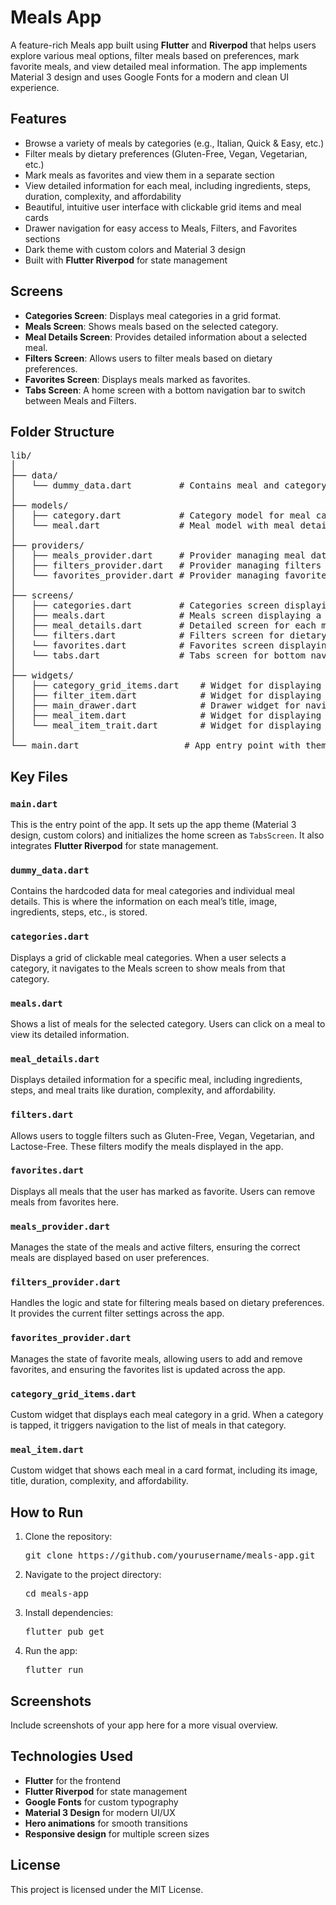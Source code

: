 <!DOCTYPE html>
<html lang="en">
<head>
    <meta charset="UTF-8">
    <meta name="viewport" content="width=device-width, initial-scale=1.0">
</head>
<body>

<h1>Meals App</h1>

<p>A feature-rich Meals app built using <strong>Flutter</strong> and <strong>Riverpod</strong> that helps users explore various meal options, filter meals based on preferences, mark favorite meals, and view detailed meal information. The app implements Material 3 design and uses Google Fonts for a modern and clean UI experience.</p>

<h2>Features</h2>
<ul>
    <li>Browse a variety of meals by categories (e.g., Italian, Quick & Easy, etc.)</li>
    <li>Filter meals by dietary preferences (Gluten-Free, Vegan, Vegetarian, etc.)</li>
    <li>Mark meals as favorites and view them in a separate section</li>
    <li>View detailed information for each meal, including ingredients, steps, duration, complexity, and affordability</li>
    <li>Beautiful, intuitive user interface with clickable grid items and meal cards</li>
    <li>Drawer navigation for easy access to Meals, Filters, and Favorites sections</li>
    <li>Dark theme with custom colors and Material 3 design</li>
    <li>Built with <strong>Flutter Riverpod</strong> for state management</li>
</ul>

<h2>Screens</h2>
<ul>
    <li><strong>Categories Screen</strong>: Displays meal categories in a grid format.</li>
    <li><strong>Meals Screen</strong>: Shows meals based on the selected category.</li>
    <li><strong>Meal Details Screen</strong>: Provides detailed information about a selected meal.</li>
    <li><strong>Filters Screen</strong>: Allows users to filter meals based on dietary preferences.</li>
    <li><strong>Favorites Screen</strong>: Displays meals marked as favorites.</li>
    <li><strong>Tabs Screen</strong>: A home screen with a bottom navigation bar to switch between Meals and Filters.</li>
</ul>

<h2>Folder Structure</h2>
<pre>
lib/
│
├── data/
│   └── dummy_data.dart         # Contains meal and category data
│
├── models/
│   ├── category.dart           # Category model for meal categories
│   └── meal.dart               # Meal model with meal details
│
├── providers/
│   ├── meals_provider.dart     # Provider managing meal data and filters
│   ├── filters_provider.dart   # Provider managing filters state
│   └── favorites_provider.dart # Provider managing favorite meals state
│
├── screens/
│   ├── categories.dart         # Categories screen displaying grid of meal categories
│   ├── meals.dart              # Meals screen displaying a list of meals
│   ├── meal_details.dart       # Detailed screen for each meal
│   └── filters.dart            # Filters screen for dietary preferences
│   └── favorites.dart          # Favorites screen displaying meals marked as favorite
│   └── tabs.dart               # Tabs screen for bottom navigation
│
├── widgets/
│   ├── category_grid_items.dart    # Widget for displaying meal categories in a grid
│   ├── filter_item.dart            # Widget for displaying filter switches
│   ├── main_drawer.dart            # Drawer widget for navigation
│   ├── meal_item.dart              # Widget for displaying a meal card
│   └── meal_item_trait.dart        # Widget for displaying meal traits (duration, complexity, etc.)
│
└── main.dart                    # App entry point with theme and routes setup
</pre>

<h2>Key Files</h2>

<h3><code>main.dart</code></h3>
<p>This is the entry point of the app. It sets up the app theme (Material 3 design, custom colors) and initializes the home screen as <code>TabsScreen</code>. It also integrates <strong>Flutter Riverpod</strong> for state management.</p>

<h3><code>dummy_data.dart</code></h3>
<p>Contains the hardcoded data for meal categories and individual meal details. This is where the information on each meal’s title, image, ingredients, steps, etc., is stored.</p>

<h3><code>categories.dart</code></h3>
<p>Displays a grid of clickable meal categories. When a user selects a category, it navigates to the Meals screen to show meals from that category.</p>

<h3><code>meals.dart</code></h3>
<p>Shows a list of meals for the selected category. Users can click on a meal to view its detailed information.</p>

<h3><code>meal_details.dart</code></h3>
<p>Displays detailed information for a specific meal, including ingredients, steps, and meal traits like duration, complexity, and affordability.</p>

<h3><code>filters.dart</code></h3>
<p>Allows users to toggle filters such as Gluten-Free, Vegan, Vegetarian, and Lactose-Free. These filters modify the meals displayed in the app.</p>

<h3><code>favorites.dart</code></h3>
<p>Displays all meals that the user has marked as favorite. Users can remove meals from favorites here.</p>

<h3><code>meals_provider.dart</code></h3>
<p>Manages the state of the meals and active filters, ensuring the correct meals are displayed based on user preferences.</p>

<h3><code>filters_provider.dart</code></h3>
<p>Handles the logic and state for filtering meals based on dietary preferences. It provides the current filter settings across the app.</p>

<h3><code>favorites_provider.dart</code></h3>
<p>Manages the state of favorite meals, allowing users to add and remove favorites, and ensuring the favorites list is updated across the app.</p>

<h3><code>category_grid_items.dart</code></h3>
<p>Custom widget that displays each meal category in a grid. When a category is tapped, it triggers navigation to the list of meals in that category.</p>

<h3><code>meal_item.dart</code></h3>
<p>Custom widget that shows each meal in a card format, including its image, title, duration, complexity, and affordability.</p>

<h2>How to Run</h2>
<ol>
    <li>Clone the repository:
        <pre>git clone https://github.com/yourusername/meals-app.git</pre>
    </li>
    <li>Navigate to the project directory:
        <pre>cd meals-app</pre>
    </li>
    <li>Install dependencies:
        <pre>flutter pub get</pre>
    </li>
    <li>Run the app:
        <pre>flutter run</pre>
    </li>
</ol>

<h2>Screenshots</h2>
<p>Include screenshots of your app here for a more visual overview.</p>

<h2>Technologies Used</h2>
<ul>
    <li><strong>Flutter</strong> for the frontend</li>
    <li><strong>Flutter Riverpod</strong> for state management</li>
    <li><strong>Google Fonts</strong> for custom typography</li>
    <li><strong>Material 3 Design</strong> for modern UI/UX</li>
    <li><strong>Hero animations</strong> for smooth transitions</li>
    <li><strong>Responsive design</strong> for multiple screen sizes</li>
</ul>

<h2>License</h2>
<p>This project is licensed under the MIT License.</p>

</body>
</html>
